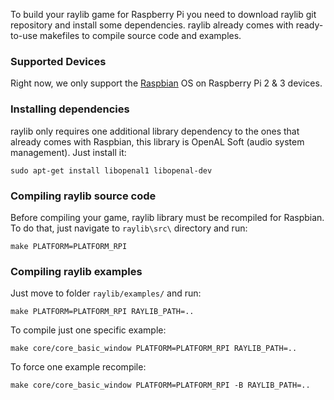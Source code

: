To build your raylib game for Raspberry Pi you need to download raylib git repository and install some dependencies. raylib already comes with ready-to-use makefiles to compile source code and examples.

### Supported Devices

Right now, we only support the [Raspbian](https://www.raspberrypi.org/downloads/raspbian/) OS on Raspberry Pi 2 & 3 devices.

### Installing dependencies

raylib only requires one additional library dependency to the ones that already comes with Raspbian, this library is OpenAL Soft (audio system management). Just install it:

    sudo apt-get install libopenal1 libopenal-dev

### Compiling raylib source code

Before compiling your game, raylib library must be recompiled for Raspbian. To do that, just navigate to `raylib\src\` directory and run:

    make PLATFORM=PLATFORM_RPI

### Compiling raylib examples
Just move to folder `raylib/examples/` and run:

    make PLATFORM=PLATFORM_RPI RAYLIB_PATH=..

To compile just one specific example:

    make core/core_basic_window PLATFORM=PLATFORM_RPI RAYLIB_PATH=..

To force one example recompile:

    make core/core_basic_window PLATFORM=PLATFORM_RPI -B RAYLIB_PATH=..
